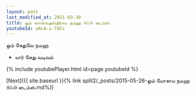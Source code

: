 ```yaml
---
layout: post
last_modified_at: 2021-03-30
title: ஓம் ஸாஸ்வதஸ்திராய நமஹ ௧௦௮ டைம்ஸ்
youtubeId: aAcA-s-TdCs
---
```

 
 
 ஓம் கேதுவே நமஹ  
 
 -  யார் கேது வடிவம் 
 
  
 
  
 
 
 
 
 
 


{% include youtubePlayer.html id=page.youtubeId %}
 
[Next]({{ site.baseurl }}{% link  split2/_posts/2015-05-26-ஓம் யோகாய நமஹ ௧௦௮ டைம்ஸ்.md%})
 
